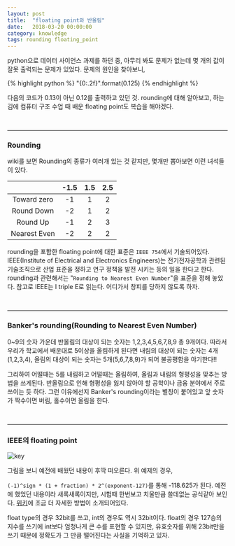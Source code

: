 ```yaml
---
layout: post
title:  "floating point와 반올림"
date:   2018-03-20 00:00:00
category: knowledge
tags: rounding floating_point
---
```


python으로 데이터 사이언스 과제를 하던 중, 아무리 봐도 문제가 없는데 몇 개의 값이 잘못 출력되는 문제가 있었다. 문제의 원인을 찾아보니, 

{% highlight python %}
  "{0:.2f}".format(0.125)
{% endhighlight %}

다음의 코드가 0.13이 아닌 0.12를 출력하고 있던 것. rounding에 대해 알아보고, 하는 김에 컴퓨터 구조 수업 때 배운 floating point도 복습을 해야겠다.

<!-- more -->

<br>

---
### Rounding

wiki를 보면 Rounding의 종류가 여러개 있는 것 같지만, 몇개만 뽑아보면 이런 녀석들이 있다.  

|                        | -1.5   | 1.5     | 2.5     |
| :--------------------: | :----: | :-----: | :-----: |
| Toward zero            | -1     | 1       | 2       |
| Round Down             | -2     | 1       | 2       |
| Round Up               | -1     | 2       | 3       |
| Nearest Even           | -2     | 2       | 2       |    
   
rounding을 포함한 floating point에 대한 표준은 `IEEE 754`에서 기술되어있다. IEEE(Institute of Electrical and Electronics Engineers)는 전기전자공학과 관련된 기술조직으로 산업 표준을 정하고 연구 정책을 발전 시키는 등의 일을 한다고 한다. rounding과 관련해서는 "`Rounding to Nearest Even Number`"을 표준을 정해 놓았다. 참고로 IEEE는 I triple E로 읽는다. 어디가서 창피를 당하지 않도록 하자.


<br>

---
### Banker's rounding(Rounding to Nearest Even Number)  

0~9의 숫자 가운데 반올림의 대상이 되는 숫자는 1,2,3,4,5,6,7,8,9 총 9개이다. 따라서 우리가 학교에서 배운대로 5이상을 올림하게 된다면 내림의 대상이 되는 숫자는 4개(1,2,3,4), 올림의 대상이 되는 숫자는 5개(5,6,7,8,9)가 되어 불공평함을 야기한다!!  

그리하여 어떨때는 5를 내림하고 어떨때는 올림하여, 올림과 내림의 형평성을 맞추는 방법을 쓰게된다. 반올림으로 인해 형평성을 잃지 않아야 할 공학이나 금융 분야에서 주로 쓰이는 듯 하다. 그런 이유에선지 Banker's rounding이라는 별칭이 붙어있고 앞 숫자가 짝수이면 버림, 홀수이면 올림을 한다.  

<br>

---
### IEEE의 floating point  

![key]({{site.url}}/asset/180320/Float_point.png)
  
그림을 보니 예전에 배웠던 내용이 후딱 떠오른다. 위 예제의 경우,

`(-1)^sign * (1 + fraction) * 2^(exponent-127)`를 통해 -118.625가 된다.
예전에 했었던 내용이라 새록새록이지만, 시험때 한번보고 치울만큼 쓸데없는 공식같아 보인다.
[위키](https://ko.wikipedia.org/wiki/부동소수점#IEEE의_부동소수점_방식)에 조금 더 자세한 방법이 소개되어있다.


float type의 경우 32bit를 쓰고, int의 경우도 역시 32bit이다.
float의 경우 127승의 지수를 쓰기에 int보다 엄청나게 큰 수를 표현할 수 있지만, 유효숫자를 위해 23bit만을 쓰기 때문에 정확도가 그 만큼 떨어진다는 사실을 기억하고 있자.
